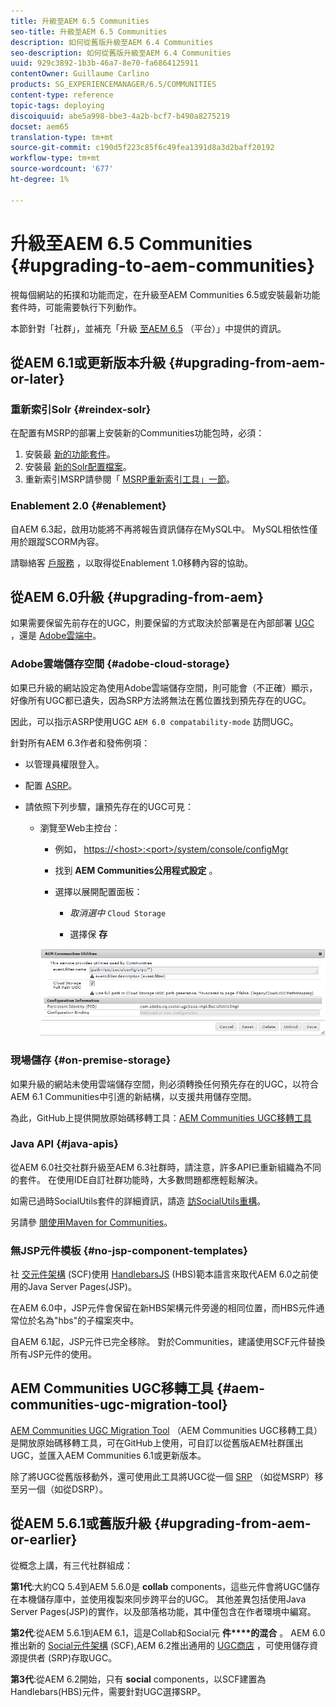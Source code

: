 ```yaml
---
title: 升級至AEM 6.5 Communities
seo-title: 升級至AEM 6.5 Communities
description: 如何從舊版升級至AEM 6.4 Communities
seo-description: 如何從舊版升級至AEM 6.4 Communities
uuid: 929c3892-1b3b-46a7-8e70-fa6864125911
contentOwner: Guillaume Carlino
products: SG_EXPERIENCEMANAGER/6.5/COMMUNITIES
content-type: reference
topic-tags: deploying
discoiquuid: abe5a998-bbe3-4a2b-bcf7-b490a8275219
docset: aem65
translation-type: tm+mt
source-git-commit: c190d5f223c85f6c49fea1391d8a3d2baff20192
workflow-type: tm+mt
source-wordcount: '677'
ht-degree: 1%

---
```



# 升級至AEM 6.5 Communities {#upgrading-to-aem-communities}

視每個網站的拓撲和功能而定，在升級至AEM Communities 6.5或安裝最新功能套件時，可能需要執行下列動作。

本節針對「社群」，並補充「升級 [至AEM 6.5](/help/sites-deploying/upgrade.md) （平台）」中提供的資訊。

## 從AEM 6.1或更新版本升級 {#upgrading-from-aem-or-later}

### 重新索引Solr {#reindex-solr}

在配置有MSRP的部署上安裝新的Communities功能包時，必須：

1. 安裝最 [新的功能套件](/help/communities/deploy-communities.md#latestfeaturepack)。
1. 安裝最 [新的Solr配置檔案](/help/communities/msrp.md#upgrading)。
1. 重新索引MSRP請參閱「 [MSRP重新索引工具」一節](/help/communities/msrp.md#msrp-reindex-tool)。

### Enablement 2.0 {#enablement}

自AEM 6.3起，啟用功能將不再將報告資訊儲存在MySQL中。 MySQL相依性僅用於跟蹤SCORM內容。

請聯絡客 [戶服務](https://helpx.adobe.com/tw/marketing-cloud/contact-support.html) ，以取得從Enablement 1.0移轉內容的協助。

## 從AEM 6.0升級 {#upgrading-from-aem}

如果需要保留先前存在的UGC，則要保留的方式取決於部署是在內部部署 [UGC](#on-premise-storage) ，還是 [Adobe雲端中](#adobe-cloud-storage)。

### Adobe雲端儲存空間 {#adobe-cloud-storage}

如果已升級的網站設定為使用Adobe雲端儲存空間，則可能會（不正確）顯示，好像所有UGC都已遺失，因為SRP方法將無法在舊位置找到預先存在的UGC。

因此，可以指示ASRP使用UGC `AEM 6.0 compatability-mode` 訪問UGC。

針對所有AEM 6.3作者和發佈例項：

* 以管理員權限登入。
* 配置 [ASRP](/help/communities/asrp.md)。
* 請依照下列步驟，讓預先存在的UGC可見：

   * 瀏覽至Web主控台：

      * 例如， [https://&lt;host>:&lt;port>/system/console/configMgr](https://localhost:4502/system/console/configMgr)

      * 找到 **AEM Communities公用程式設定** 。
      * 選擇以展開配置面板：

         * *取消選中* `Cloud Storage`

         * 選擇保 **存**

      ![實用程式](assets/utilities.png)


### 現場儲存 {#on-premise-storage}

如果升級的網站未使用雲端儲存空間，則必須轉換任何預先存在的UGC，以符合AEM 6.1 Communities中引進的新結構，以支援共用儲存空間。

為此，GitHub上提供開放原始碼移轉工具：[AEM Communities UGC移轉工具](https://github.com/Adobe-Marketing-Cloud/communities-ugc-migration)

### Java API {#java-apis}

從AEM 6.0社交社群升級至AEM 6.3社群時，請注意，許多API已重新組織為不同的套件。 在使用IDE自訂社群功能時，大多數問題都應輕鬆解決。

如需已過時SocialUtils套件的詳細資訊，請造 [訪SocialUtils重構](/help/communities/socialutils.md)。

另請參 [閱使用Maven for Communities](/help/communities/maven.md)。

### 無JSP元件模板 {#no-jsp-component-templates}

社 [交元件架構](/help/communities/scf.md) (SCF)使用 [HandlebarsJS](https://www.handlebarsjs.com/) (HBS)範本語言來取代AEM 6.0之前使用的Java Server Pages(JSP)。

在AEM 6.0中，JSP元件會保留在新HBS架構元件旁邊的相同位置，而HBS元件通常位於名為&quot;hbs&quot;的子檔案夾中。

自AEM 6.1起，JSP元件已完全移除。 對於Communities，建議使用SCF元件替換所有JSP元件的使用。

## AEM Communities UGC移轉工具 {#aem-communities-ugc-migration-tool}

[AEM Communities UGC Migration Tool](https://github.com/Adobe-Marketing-Cloud/communities-ugc-migration) （AEM Communities UGC移轉工具）是開放原始碼移轉工具，可在GitHub上使用，可自訂以從舊版AEM社群匯出UGC，並匯入AEM Communities 6.1或更新版本。

除了將UGC從舊版移動外，還可使用此工具將UGC從一個 [SRP](/help/communities/working-with-srp.md) （如從MSRP）移至另一個（如從DSRP）。

## 從AEM 5.6.1或舊版升級 {#upgrading-from-aem-or-earlier}

從概念上講，有三代社群組成：

**第1代**:大約CQ 5.4到AEM 5.6.0是 **collab** components，這些元件會將UGC儲存在本機儲存庫中，並使用複製來同步跨平台的UGC。 其他差異包括使用Java Server Pages(JSP)的實作，以及部落格功能，其中僅包含在作者環境中編寫。

**第2代**:從AEM 5.6.1到AEM 6.1，這是Collab和Social元 **件****的混合** 。 AEM 6.0推出新的 [Social元件架構](/help/communities/scf.md) (SCF),AEM 6.2推出通用的 [UGC商店](/help/communities/working-with-srp.md) ，可使用儲存資源提供者 [](/help/communities/srp.md) (SRP)存取UGC。

**第3代**:從AEM 6.2開始，只有 **social** components，以SCF建置為Handlebars(HBS)元件，需要針對UGC選擇SRP。

